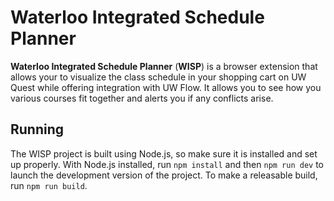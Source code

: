 # Waterloo Integrated Schedule Planner

**Waterloo Integrated Schedule Planner** (**WISP**) is a browser extension that allows your to visualize the class schedule in your shopping cart on UW Quest while offering integration with UW Flow. It allows you to see how you various courses fit together and alerts you if any conflicts arise.

## Running

The WISP project is built using Node.js, so make sure it is installed and set up properly. With Node.js installed, run `npm install` and then `npm run dev` to launch the development version of the project. To make a releasable build, run `npm run build`.
